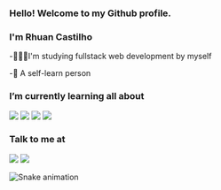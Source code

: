 ### Hello! Welcome to my Github profile. 
### I'm Rhuan Castilho

<p>-👨🏻‍🎓I'm studying fullstack web development by myself</p>
-🚀 A self-learn person 

### I’m currently learning all about
<div>
  <img src="https://img.shields.io/badge/JavaScript-F7DF1E?style=for-the-badge&logo=javascript&logoColor=black">
  <img src="https://img.shields.io/badge/HTML5-E34F26?style=for-the-badge&logo=html5&logoColor=white">
  <img src="https://img.shields.io/badge/CSS3-1572B6?style=for-the-badge&logo=css3&logoColor=white">
  <img src="https://img.shields.io/badge/React-20232A?style=for-the-badge&logo=react&logoColor=61DAFB">
     
</div>

### Talk to me at
<div>
  <a href="https://www.linkedin.com/in/rhuan-castilho-25820b1a2/" target="_blank"><img src="https://img.shields.io/badge/LinkedIn-0077B5?style=for-the-badge&logo=linkedin&logoColor=white" target="_blank"></a>
  <a href="https://www.instagram.com/rhuan_castilho/" target="_blank"><img src="https://img.shields.io/badge/Instagram-E4405F?style=for-the-badge&logo=instagram&logoColor=white" target="_blank"></a>
</div>

![Snake animation](https://github.com/RhuanCastilho/RhuanCastilho/blob/output/github-contribution-grid-snake.svg)
